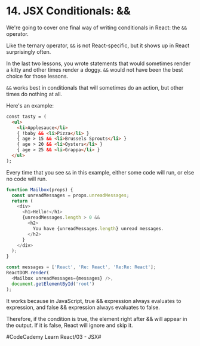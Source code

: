 # 14. JSX Conditionals: &&
We're going to cover one final way of writing conditionals in React: the `&&` operator.

Like the ternary operator, `&&` is not React-specific, but it shows up in React surprisingly often.

In the last two lessons, you wrote statements that would sometimes render a kitty and other times render a doggy. `&&` would not have been the best choice for those lessons.

`&&` works best in conditionals that will sometimes do an action, but other times do nothing at all.

Here's an example:

``` html
const tasty = (
  <ul>
    <li>Applesauce</li>
    { !baby && <li>Pizza</li> }
    { age > 15 && <li>Brussels Sprouts</li> }
    { age > 20 && <li>Oysters</li> }
    { age > 25 && <li>Grappa</li> }
  </ul>
);
```

Every time that you see `&&` in this example, either some code will run, or else no code will run.

``` javascript
function Mailbox(props) {
  const unreadMessages = props.unreadMessages;
  return (
    <div>
      <h1>Hello!</h1>
      {unreadMessages.length > 0 &&
        <h2>
          You have {unreadMessages.length} unread messages.
        </h2>
      }
    </div>
  );
}

const messages = ['React', 'Re: React', 'Re:Re: React'];
ReactDOM.render(
  <Mailbox unreadMessages={messages} />,
  document.getElementById('root')
);
```

It works because in JavaScript, true && expression always evaluates to expression, and false && expression always evaluates to false.

Therefore, if the condition is true, the element right after && will appear in the output. If it is false, React will ignore and skip it.


#CodeCademy Learn React/03 - JSX#